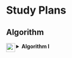 <h1>Study Plans</h1>

<h2>Algorithm</h2>

<details>

<summary>
<img src="https://assets.leetcode.com/static_assets/others/algorithm_I.png" height="24" align="left">
<b>Algorithm I</b>
</summary>

<br>

<p>
In mathematics and computer science, an algorithm is defined as a process or set of rules to be followed in calculations or other problem-solving operations. This practical method is often used in calculations, data processing, and automatic reasoning because it contains clear and concise instructions and can be executed in limited time and space complexities.
</p>
 
<h2>Day 1 ・ Binary Search</h2>

<ul>
<li>
<a href="../701-800/704/">Solution</a>
– 
<a href="https://leetcode.com/problems/binary-search/">704. Binary Search</a>
</li>
<li>
<a href="../201-300/278/">Solution</a>
– 
<a href="https://leetcode.com/problems/first-bad-version/">278. First Bad Version</a>
</li>
<li>
<a href="../1-100/35/">Solution</a>
– 
<a href="https://leetcode.com/problems/search-insert-position/">35. Search Insert Position</a>
</li>
</ul>

<h2>Day 2 ・ Two Pointers</h2>
 
<ul>
<li>
<a href="../901-1000/977/">Solution</a>
– 
<a href="https://leetcode.com/problems/squares-of-a-sorted-array/">977. Squares of a Sorted Array</a>
</li>
<li>
<a href="../101-200/189/">Solution</a>
– 
<a href="https://leetcode.com/problems/rotate-array/">189. Rotate Array</a>
</li>
</ul>
  
<h2>Day 3 ・ Two Pointers</h2>

<ul>
<li>
<a href="../201-300/283/">Solution</a>
– 
<a href="https://leetcode.com/problems/move-zeroes/">283. Move Zeroes</a>
</li>
<li>
<a href="../101-200/167/">Solution</a>
– 
<a href="https://leetcode.com/problems/two-sum-ii-input-array-is-sorted/">167. Two Sum II - Input Array Is Sorted</a>
</li>
</ul>

<h2>Day 4 ・ Two Pointers</h2>
    
<h4>
<a href="../301-400/344/">Solution</a>
 – 
<a href="https://leetcode.com/problems/reverse-string/">344. Reverse String</a>
</h4>

<h4>
<a href="../501-600/557/">Solution</a>
 – 
<a href="https://leetcode.com/problems/reverse-words-in-a-string-iii/">557. Reverse Words in a String III</a>
</h4>

<h2>Day 5 ・ Two Pointers</h2>
      
<h4>
<a href="../801-900/876/">Solution</a>
 – 
<a href="https://leetcode.com/problems/middle-of-the-linked-list/">876. Middle of the Linked List</a>
</h4>

<h4>
<a href="../1-100/19/">Solution</a>
 – 
<a href="https://leetcode.com/problems/remove-nth-node-from-end-of-list/">19. Remove Nth Node From End of List</a>
</h4>

<h2>Day 6 ・ Sliding Window</h2>
      
<h4>
<a href="../1-100/3/">Solution</a>
 – 
<a href="https://leetcode.com/problems/longest-substring-without-repeating-characters/">3. Longest Substring Without Repeating Characters</a>
</h4>

<h4>
<a href="../501-600/567/">Solution</a>
 – 
<a href="https://leetcode.com/problems/permutation-in-string/">567. Permutation in String</a>
</h4>

<h2>Day 7 ・ Breadth-First Search / Depth-First Search</h2>
      
<h4>
<a href="">Solution</a>
 – 
<a href="">733. Flood Fill</a>
</h4>

<h4>
<a href="">Solution</a>
 – 
<a href="">695. Max Area of Island</a>
</h4>

<h2>Day 8 ・ Breadth-First Search / Depth-First Search</h2>
      
<h4>
<a href="">Solution</a>
 – 
<a href="">617. Merge Two Binary Trees</a>
</h4>

<h4>
<a href="">Solution</a>
 – 
<a href="">116. Populating Next Right Pointers in Each Node</a>
</h4>

<h2>Day 9 ・ Breadth-First Search / Depth-First Search</h2>
      
<h4>
<a href="">Solution</a>
 – 
<a href="">542. 01 Matrix</a>
</h4>

<h4>
<a href="">Solution</a>
 – 
<a href="">994. Rotting Oranges</a>
</h4>

<h2>Day 10 ・ Recursion / Backtracking</h2>
      
<h4>
<a href="">Solution</a>
 – 
<a href="">21. Merge Two Sorted Lists</a>
</h4>

<h4>
<a href="">Solution</a>
 – 
<a href="">206. Reverse Linked List</a>
</h4>

<h2>Day 11 ・ Recursion / Backtracking</h2>
      
<h4>
<a href="">Solution</a>
 – 
<a href="">77. Combinations</a>
</h4>

<h4>
<a href="">Solution</a>
 – 
<a href="">46. Permutations</a>
</h4>
    
<h4>
<a href="">Solution</a>
 – 
<a href="">784. Letter Case Permutation</a>
</h4>

<h2>Day 12 ・ Dynamic Programming</h2>
        
<h4>
<a href="">Solution</a>
 – 
<a href="">70. Climbing Stairs</a>
</h4>

<h4>
<a href="">Solution</a>
 – 
<a href="">198. House Robber</a>
</h4>
    
<h4>
<a href="">Solution</a>
 – 
<a href="">120. Triangle</a>
</h4>

<h2>Day 13 ・ Bit Manipulation</h2>
          
<h4>
<a href="">Solution</a>
 – 
<a href="">231. Power of Two</a>
</h4>

<h4>
<a href="">Solution</a>
 – 
<a href="">191. Number of 1 Bits</a>
</h4>

<h2>Day 14 ・ Bit Manipulation</h2>
          
<h4>
<a href="">Solution</a>
 – 
<a href="">190. Reverse Bits</a>
</h4>

<h4>
<a href="">Solution</a>
 – 
<a href="">136. Single Number</a>
</h4>
  
<hr>

<h4>Source: https://leetcode.com/study-plan/algorithm</h4>

</details>
